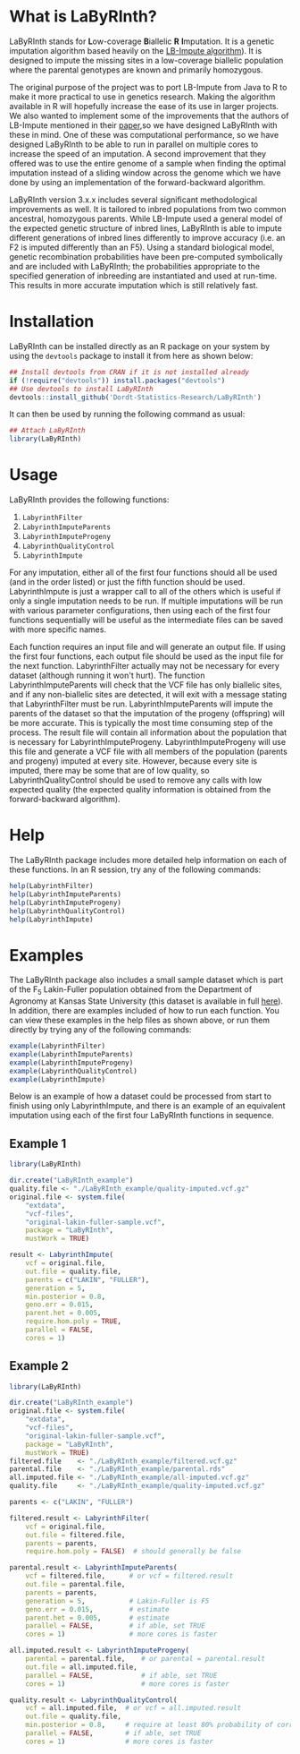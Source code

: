 # What is LaByRInth?

LaByRInth stands for <b>L</b>ow-coverage <b>B</b>iallelic <b>R</b> <b>I</b>mputation. It is a genetic imputation algorithm based heavily on the <a href="https://github.com/dellaporta-laboratory/LB-Impute">LB-Impute algorithm</a>). It is designed to impute the missing sites in a low-coverage biallelic population where the parental genotypes are known and primarily homozygous.

The original purpose of the project was to port LB-Impute from Java to R to make it more practical to use in genetics research. Making the algorithm available in R will hopefully increase the ease of its use in larger projects. We also wanted to implement some of the improvements that the authors of LB-Impute mentioned in their <a href="https://www.ncbi.nlm.nih.gov/pubmed/26715670">paper</a>,so we have designed LaByRInth with these in mind. One of these was computational performance, so we have designed LaByRInth to be able to run in parallel on multiple cores to increase the speed of an imputation. A second improvement that they offered was to use the entire genome of a sample when finding the optimal imputation instead of a sliding window across the genome which we have done by using an implementation of the forward-backward algorithm.

LaByRInth version 3.x.x includes several significant methodological improvements as well. It is tailored to inbred populations from two common ancestral, homozygous parents. While LB-Impute used a general model of the expected genetic structure of inbred lines, LaByRInth is able to impute different generations of inbred lines differently to improve accuracy (i.e. an F2 is imputed differently than an F5). Using a standard biological model, genetic recombination probabilities have been pre-computed symbolically and are included with LaByRInth; the probabilities appropriate to the specified generation of inbreeding are instantiated and used at run-time. This results in more accurate imputation which is still relatively fast.



# Installation

LaByRInth can be installed directly as an R package on your system by using the `devtools` package to install it from here as shown below:
```r
## Install devtools from CRAN if it is not installed already
if (!require("devtools")) install.packages("devtools")
## Use devtools to install LaByRInth
devtools::install_github('Dordt-Statistics-Research/LaByRInth')
```
It can then be used by running the following command as usual:
```r
## Attach LaByRInth
library(LaByRInth)
```



# Usage

LaByRInth provides the following functions:
1. `LabyrinthFilter`
2. `LabyrinthImputeParents`
3. `LabyrinthImputeProgeny`
4. `LabyrinthQualityControl`
5. `LabyrinthImpute`

For any imputation, either all of the first four functions should all be used (and in the order listed) or just the fifth function should be used. LabyrinthImpute is just a wrapper call to all of the others which is useful if only a single imputation needs to be run. If multiple imputations will be run with various parameter configurations, then using each of the first four functions sequentially will be useful as the intermediate files can be saved with more specific names.

Each function requires an input file and will generate an output file. If using the first four functions, each output file should be used as the input file for the next function. LabyrinthFilter actually may not be necessary for every dataset (although running it won't hurt). The function LabyrinthImputeParents will check that the VCF file has only biallelic sites, and if any non-biallelic sites are detected, it will exit with a message stating that LabyrinthFilter must be run. LabyrinthImputeParents will impute the parents of the dataset so that the imputation of the progeny (offspring) will be more accurate. This is typically the most time consuming step of the process. The result file will contain all information about the population that is necessary for LabyrinthImputeProgeny. LabyrinthImputeProgeny will use this file and generate a VCF file with all members of the population (parents and progeny) imputed at every site. However, because every site is imputed, there may be some that are of low quality, so LabyrinthQualityControl should be used to remove any calls with low expected quality (the expected quality information is obtained from the forward-backward algorithm).



# Help

The LaByRInth package includes more detailed help information on each of these functions. In an R session, try any of the following commands:
```r
help(LabyrinthFilter)
help(LabyrinthImputeParents)
help(LabyrinthImputeProgeny)
help(LabyrinthQualityControl)
help(LabyrinthImpute)
```



# Examples

The LaByRInth package also includes a small sample dataset which is part of the F<sub>5</sub> Lakin-Fuller population obtained from the Department of Agronomy at Kansas State University (this dataset is available in full [here](./paper_analysis/data/original_files/LakinFuller_GBSv2_20170509.vcf.gz)). In addition, there are examples included of how to run each function. You can view these examples in the help files as shown above, or run them directly by trying any of the following commands:
```r
example(LabyrinthFilter)
example(LabyrinthImputeParents)
example(LabyrinthImputeProgeny)
example(LabyrinthQualityControl)
example(LabyrinthImpute)
```
Below is an example of how a dataset could be processed from start to finish using only LabyrinthImpute, and there is an example of an equivalent imputation using each of the first four LaByRInth functions in sequence.

## Example 1
```r
library(LaByRInth)

dir.create("LaByRInth_example")
quality.file <- "./LaByRInth_example/quality-imputed.vcf.gz"
original.file <- system.file(
    "extdata",
    "vcf-files",
    "original-lakin-fuller-sample.vcf",
    package = "LaByRInth",
    mustWork = TRUE)

result <- LabyrinthImpute(
    vcf = original.file,
    out.file = quality.file,
    parents = c("LAKIN", "FULLER"),
    generation = 5,
    min.posterior = 0.8,
    geno.err = 0.015,
    parent.het = 0.005,
    require.hom.poly = TRUE,
    parallel = FALSE,
    cores = 1)
```

## Example 2
```r
library(LaByRInth)

dir.create("LaByRInth_example")
original.file <- system.file(
    "extdata",
    "vcf-files",
    "original-lakin-fuller-sample.vcf",
    package = "LaByRInth",
    mustWork = TRUE)
filtered.file    <- "./LaByRInth_example/filtered.vcf.gz"
parental.file    <- "./LaByRInth_example/parental.rds"
all.imputed.file <- "./LaByRInth_example/all-imputed.vcf.gz"
quality.file     <- "./LaByRInth_example/quality-imputed.vcf.gz"

parents <- c("LAKIN", "FULLER")

filtered.result <- LabyrinthFilter(
    vcf = original.file,
    out.file = filtered.file,
    parents = parents,
    require.hom.poly = FALSE)  # should generally be false

parental.result <- LabyrinthImputeParents(
    vcf = filtered.file,      # or vcf = filtered.result
    out.file = parental.file,
    parents = parents,
    generation = 5,           # Lakin-Fuller is F5
    geno.err = 0.015,         # estimate
    parent.het = 0.005,       # estimate
    parallel = FALSE,         # if able, set TRUE
    cores = 1)                # more cores is faster

all.imputed.result <- LabyrinthImputeProgeny(
    parental = parental.file,    # or parental = parental.result
    out.file = all.imputed.file,
    parallel = FALSE,            # if able, set TRUE
    cores = 1)                   # more cores is faster

quality.result <- LabyrinthQualityControl(
    vcf = all.imputed.file,  # or vcf = all.imputed.result
    out.file = quality.file,
    min.posterior = 0.8,     # require at least 80% probability of correctness
    parallel = FALSE,        # if able, set TRUE
    cores = 1)               # more cores is faster
```
